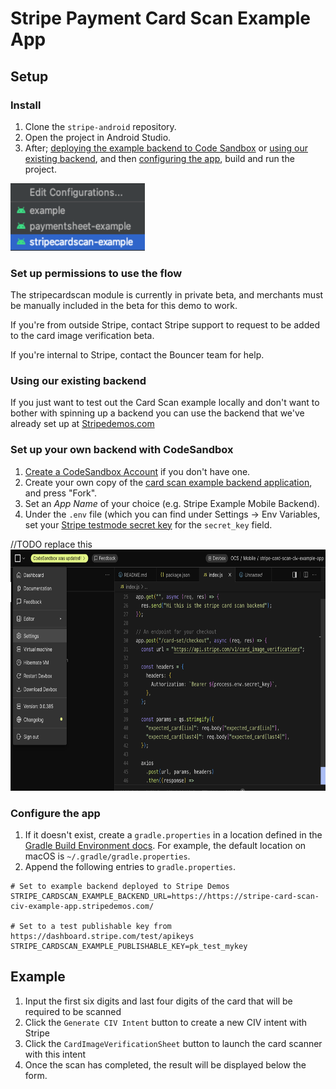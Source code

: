 # Stripe Payment Card Scan Example App

## Setup

### Install
1. Clone the `stripe-android` repository.
2. Open the project in Android Studio.
3. After; [deploying the example backend to Code Sandbox](#set-up-your-own-backend-with-codesandbox) or [using our existing backend](#using-our-existing-backend), and then [configuring the app](#configure-the-app), build and run the project.

<img width="215" height="108" src="https://raw.githubusercontent.com/stripe/stripe-android/master/stripecardscan-example/images/run_project.png" />

### Set up permissions to use the flow
The stripecardscan module is currently in private beta, and merchants must be manually included in the beta for this demo to work.

If you're from outside Stripe, contact Stripe support to request to be added to the card image verification beta.

If you're internal to Stripe, contact the Bouncer team for help.

### Using our existing backend
If you just want to test out the Card Scan example locally and don't want to bother with spinning up a backend you can use the backend that we've already set up at [Stripedemos.com](https://https://stripe-card-scan-civ-example-app.stripedemos.com/)

### Set up your own backend with CodeSandbox
1. [Create a CodeSandbox Account](https://codesandbox.io/signin) if you don't have one.
2. Create your own copy of the [card scan example backend application](https://codesandbox.io/p/devbox/stripe-card-scan-civ-example-app-d7sjq9/),
   and press "Fork". 
3. Set an _App Name_ of your choice (e.g. Stripe Example Mobile Backend).
4. Under the `.env` file (which you can find under Settings -> Env Variables, set your [Stripe testmode secret key](https://dashboard.stripe.com/test/apikeys)
   for the `secret_key` field.

//TODO replace this
<img width="700" height="386" src="https://raw.githubusercontent.com/stripe/stripe-android/master/stripecardscan-example/images/how_to_get_to_settings.png" />

### Configure the app
1. If it doesn't exist, create a `gradle.properties` in a location defined in the
   [Gradle Build Environment docs](https://docs.gradle.org/current/userguide/build_environment.html#sec:gradle_configuration_properties).
   For example, the default location on macOS is `~/.gradle/gradle.properties`.
2. Append the following entries to `gradle.properties`.

```
# Set to example backend deployed to Stripe Demos
STRIPE_CARDSCAN_EXAMPLE_BACKEND_URL=https://https://stripe-card-scan-civ-example-app.stripedemos.com/

# Set to a test publishable key from https://dashboard.stripe.com/test/apikeys
STRIPE_CARDSCAN_EXAMPLE_PUBLISHABLE_KEY=pk_test_mykey
```

## Example
1. Input the first six digits and last four digits of the card that will be required to be scanned
2. Click the `Generate CIV Intent` button to create a new CIV intent with Stripe
3. Click the `CardImageVerificationSheet` button to launch the card scanner with this intent
4. Once the scan has completed, the result will be displayed below the form.
